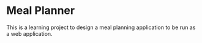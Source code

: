 # Meal Planner

This is a learning project to design a meal planning application to be run as a web application.
